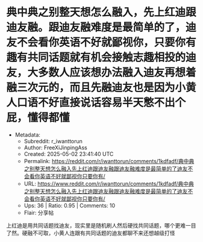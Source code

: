 # 典中典之别整天想怎么融入，先上红迪跟迪友融。跟迪友融难度是最简单的了，迪友不会看你英语不好就鄙视你，只要你有趣有共同话题就有机会接触志趣相投的迪友，大多数人应该想办法融入迪友再想着融三次元的，而且先融迪友也是因为小黄人口语不好直接说话容易半天憋不出个屁，懂得都懂

- Metadata:
  - Subreddit: r_iwanttorun
  - Author: FreeXiJinpingAss
  - Created: 2025-05-02 23:41:40 UTC
  - Permalink: https://reddit.com/r/iwanttorun/comments/1kdfadf/典中典之别整天想怎么融入先上红迪跟迪友融跟迪友融难度是最简单的了迪友不会看你英语不好就鄙视你只要你有/
  - URL: https://www.reddit.com/r/iwanttorun/comments/1kdfadf/典中典之别整天想怎么融入先上红迪跟迪友融跟迪友融难度是最简单的了迪友不会看你英语不好就鄙视你只要你有/
  - Ups: 36 | Ratio: 0.95 | Comments: 10
  - Flair: 分享帖


上红迪是用共同话题找迪友，现实里是随机刷人然后硬找共同话题，哪个更难一目了然。硬融不可取，小黄人连跟有共同话题的迪友都聊不来还想越级打怪

